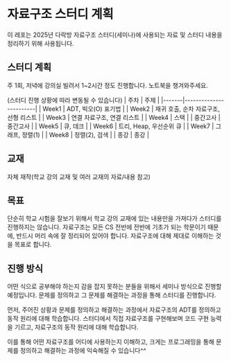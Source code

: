 # 자료구조 스터디 계획
이 레포는 2025년 다락방 자료구조 스터디(세미나)에 사용되는 자료 및 스터디 내용을 정리하기 위해 사용됩니다.

## 스터디 계획
주 1회, 저녁에 강의실 빌려서 1~2시간 정도 진행합니다. 노트북을 챙겨와주세요.

(스터디 진행 상황에 따라 변동될 수 있습니다)
| 주차    | 주제                     |
|-------|------------------------|
| Week1 | ADT, 빅오(O) 표기법         |
| Week2 | 재귀 호출, 순차 자료구조, 선형 리스트 |
| Week3 | 연결 자료구조, 연결 리스트        |
| Week4 | 스택                     |
| 중간고사  | 중간고사                   |
| Week5 | 큐, 데크                  |
| Week6 | 트리, Heap, 우선순위 큐       |
| Week7 | 그래프, 정렬(1)             |
| Week8 | 정렬(2), 검색              |
| 종강    | 종강                     |

## 교재
자체 재작(학교 강의 교재 및 여러 교재의 자료/내용 참고)

## 목표
 단순히 학교 시험을 잘보기 위해서 학교 강의 교재에 있는 내용만을 가져다가 스터디를 진행하지는 않습니다. 자료구조는 모든 CS 전반에 전반에 기초가 되는 학문이기 때문에, 반드시 머리 속에 잘 정리되어 있어야 합니다. 자료구조에 대해 제대로 이해하는 것을 목표로 합니다.

## 진행 방식
 어떤 식으로 공부해야 하는지 감을 잡지 못하는 분들을 위해서 세미나 방식으로 진행할 예정입니다. 문제를 정의하고 그 문제를 해결하는 과정을 통해 스터디를 진행합니다.

 먼저, 주어진 상황과 문제를 정의하고 해결하는 과정에서 자료구조의 ADT를 정의하고 동작 원리에 대해 학습합니다. 스터디에서 직접 자료구조를 구현해보며 코드 구현 능력을 기르고, 자료구조의 동작 원리에 대해 학습합니다.

 이를 통해 어떤 자료구조를 어디에 사용하는지 이해하고, 크게는 프로그래밍을 통해 문제를 정의하고 해결하는 과정에 익숙해질 수 있습니다^^

